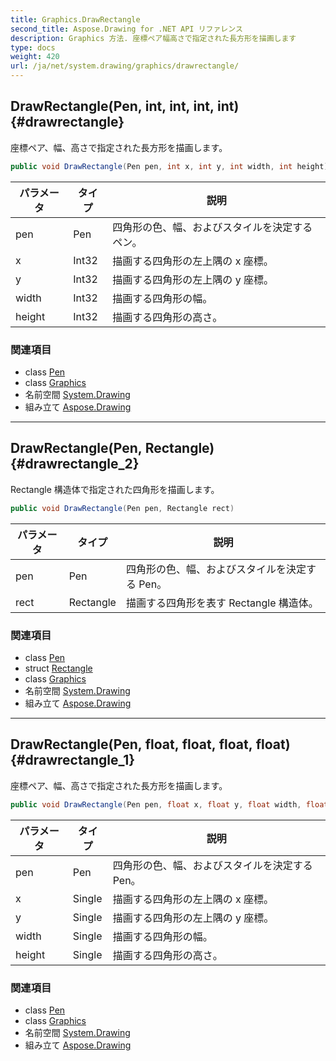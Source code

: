```yaml
---
title: Graphics.DrawRectangle
second_title: Aspose.Drawing for .NET API リファレンス
description: Graphics 方法. 座標ペア幅高さで指定された長方形を描画します
type: docs
weight: 420
url: /ja/net/system.drawing/graphics/drawrectangle/
---
```

## DrawRectangle(Pen, int, int, int, int) {#drawrectangle}

座標ペア、幅、高さで指定された長方形を描画します。

```csharp
public void DrawRectangle(Pen pen, int x, int y, int width, int height)
```

| パラメータ | タイプ | 説明 |
| --- | --- | --- |
| pen | Pen | 四角形の色、幅、およびスタイルを決定するペン。 |
| x | Int32 | 描画する四角形の左上隅の x 座標。 |
| y | Int32 | 描画する四角形の左上隅の y 座標。 |
| width | Int32 | 描画する四角形の幅。 |
| height | Int32 | 描画する四角形の高さ。 |

### 関連項目

* class [Pen](../../pen/)
* class [Graphics](../)
* 名前空間 [System.Drawing](../../graphics/)
* 組み立て [Aspose.Drawing](../../../)

---

## DrawRectangle(Pen, Rectangle) {#drawrectangle_2}

Rectangle 構造体で指定された四角形を描画します。

```csharp
public void DrawRectangle(Pen pen, Rectangle rect)
```

| パラメータ | タイプ | 説明 |
| --- | --- | --- |
| pen | Pen | 四角形の色、幅、およびスタイルを決定する Pen。 |
| rect | Rectangle | 描画する四角形を表す Rectangle 構造体。 |

### 関連項目

* class [Pen](../../pen/)
* struct [Rectangle](../../rectangle/)
* class [Graphics](../)
* 名前空間 [System.Drawing](../../graphics/)
* 組み立て [Aspose.Drawing](../../../)

---

## DrawRectangle(Pen, float, float, float, float) {#drawrectangle_1}

座標ペア、幅、高さで指定された長方形を描画します。

```csharp
public void DrawRectangle(Pen pen, float x, float y, float width, float height)
```

| パラメータ | タイプ | 説明 |
| --- | --- | --- |
| pen | Pen | 四角形の色、幅、およびスタイルを決定する Pen。 |
| x | Single | 描画する四角形の左上隅の x 座標。 |
| y | Single | 描画する四角形の左上隅の y 座標。 |
| width | Single | 描画する四角形の幅。 |
| height | Single | 描画する四角形の高さ。 |

### 関連項目

* class [Pen](../../pen/)
* class [Graphics](../)
* 名前空間 [System.Drawing](../../graphics/)
* 組み立て [Aspose.Drawing](../../../)


